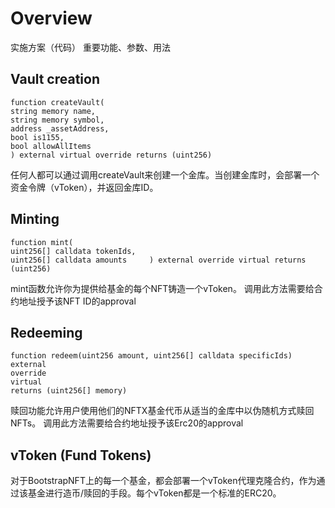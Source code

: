 # Overview
实施方案（代码）
重要功能、参数、用法


## Vault creation

````
function createVault(
string memory name,
string memory symbol,
address _assetAddress,
bool is1155,
bool allowAllItems
) external virtual override returns (uint256)
````
任何人都可以通过调用createVault来创建一个金库。当创建金库时，会部署一个资金令牌（vToken），并返回金库ID。

## Minting
````
function mint(
uint256[] calldata tokenIds,
uint256[] calldata amounts     ) external override virtual returns (uint256)
````
mint函数允许你为提供给基金的每个NFT铸造一个vToken。
调用此方法需要给合约地址授予该NFT ID的approval

## Redeeming
````
function redeem(uint256 amount, uint256[] calldata specificIds)
external
override
virtual
returns (uint256[] memory)
````
赎回功能允许用户使用他们的NFTX基金代币从适当的金库中以伪随机方式赎回NFTs。
调用此方法需要给合约地址授予该Erc20的approval

## vToken (Fund Tokens)
对于BootstrapNFT上的每一个基金，都会部署一个vToken代理克隆合约，作为通过该基金进行造币/赎回的手段。每个vToken都是一个标准的ERC20。
